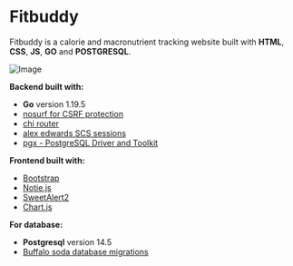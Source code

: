 # Fitbuddy 
Fitbuddy is a calorie and macronutrient tracking website built
with **HTML**, **CSS**, **JS**, **GO** and **POSTGRESQL**.

![Image](https://external-preview.redd.it/Cww17TNLCBtzER2ShsUr13ZrWwT3sFP-INtSl70YEDo.jpg?width=640&crop=smart&auto=webp&s=44d34c81b80b6f2c4dda371b3ca20a6cb44d90b3)

**Backend built with:**
- **Go** version 1.19.5
-  [nosurf for CSRF protection](https://github.com/justinas/nosurf)  
-  [chi router](https://github.com/go-chi/chi)
-  [alex edwards SCS sessions](https://github.com/alexedwards/scs/v2)
-  [pgx - PostgreSQL Driver and Toolkit](https://github.com/jackc/pgx/)


**Frontend built with:**

-  [Bootstrap](https://getbootstrap.com/)
-  [Notie.js](https://github.com/jaredreich/notie)
-  [SweetAlert2](https://github.com/sweetalert2/sweetalert2)
-  [Chart.js](https://www.chartjs.org/)

**For database:**

- **Postgresql** version 14.5
- [Buffalo soda database migrations](https://gobuffalo.io/documentation/database/soda/)